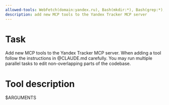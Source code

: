 ```yaml
---
allowed-tools: WebFetch(domain:yandex.ru), Bash(mkdir:*), Bash(grep:*), Bash(make:*), Bash(find:*), Bash(sed:*)
description: add new MCP tools to the Yandex Tracker MCP server
---
```


# Task
Add new MCP tools to the Yandex Tracker MCP server. When adding a tool follow the instructions in @CLAUDE.md carefully.
You may run multiple parallel tasks to edit non-overlapping parts of the codebase.

# Tool description

$ARGUMENTS
